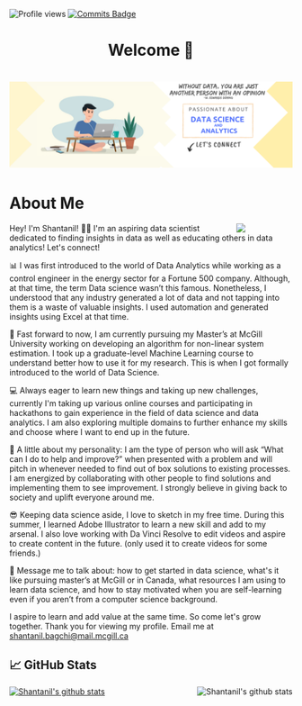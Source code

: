 ![Profile views](https://komarev.com/ghpvc/?username=Shantanil)
[![Commits Badge](https://badges.pufler.dev/commits/monthly/ShantanilBagchi)](https://badges.pufler.dev)
<!--[![Years Badge](https://badges.pufler.dev/years/ShantanilBagchi)](https://badges.pufler.dev)
[![Repos Badge](https://badges.pufler.dev/repos/ShantanilBagchi)](https://badges.pufler.dev)
[![Updated Badge](https://badges.pufler.dev/updated/ShantanilBagchi/ShantanilBagchi)](https://badges.pufler.dev)
[![Created Badge](https://badges.pufler.dev/created/ShantanilBagchi/ShantanilBagchi)](https://badges.pufler.dev)-->




# <h1 align="center"> Welcome 👋</h1> 

<h1 align="center">
<img src="https://github.com/ShantanilBagchi/ShantanilBagchi/blob/master/Linkedin%20Banner.png">
</h1>
  



## <h1 align="left"> About Me </h1> 

<img src="https://i.giphy.com/media/KzJkzjggfGN5Py6nkT/200.webp" width="100" align = "right">

Hey! I'm Shantanil! 👋🏻 I'm an aspiring data scientist dedicated to finding insights in data as well as educating others in data analytics! Let's connect!

📊 I was first introduced to the world of Data Analytics while working as a control engineer in the energy sector for a Fortune 500 company. Although, at that time, the term Data science wasn’t this famous. Nonetheless, I understood that any industry generated a lot of data and not tapping into them is a waste of valuable insights. I used automation and generated insights using Excel at that time.

🔬 Fast forward to now, I am currently pursuing my Master’s at McGill University working on developing an algorithm for non-linear system estimation. I took up a graduate-level Machine Learning course to understand better how to use it for my research. This is when I got formally introduced to the world of Data Science. 

💻 Always eager to learn new things and taking up new challenges, currently I'm taking up various online courses and participating in hackathons to gain experience in the field of data science and data analytics. I am also exploring multiple domains to further enhance my skills and choose where I want to end up in the future.

🙂 A little about my personality: I am the type of person who will ask “What can I do to help and improve?” when presented with a problem and will pitch in whenever needed to find out of box solutions to existing processes. I am energized by collaborating with other people to find solutions and implementing them to see improvement. I strongly believe in giving back to society and uplift everyone around me.

😎 Keeping data science aside, I love to sketch in my free time. During this summer, I learned Adobe Illustrator to learn a new skill and add to my arsenal. I also love working with Da Vinci Resolve to edit videos and aspire to create content in the future. (only used it to create videos for some friends.) 

💬 Message me to talk about: how to get started in data science, what's it like pursuing master’s at McGill or in Canada, what resources I am using to learn data science, and how to stay motivated when you are self-learning even if you aren’t from a computer science background.

I aspire to learn and add value at the same time. So come let's grow together. Thank you for viewing my profile. Email me at shantanil.bagchi@mail.mcgill.ca


## &#x1f4c8; GitHub Stats
<a href="https://github.com/ShantanilBagchi/ShantanilBagchi">
  <img align="centre" src="https://github-readme-stats.vercel.app/api?username=shantanilbagchi&show_icons=true&title_color=fffffff&icon_color=000000&text_color=000000" alt="Shantanil's github stats"/>
</a>  
  
<a href="https://github.com/ShantanilBagchi/ShantanilBagchi">
  <img align="right" src="https://github-readme-stats.vercel.app/api/top-langs/?username=shantanilbagchi&title_color=fffffff&icon_color=000000&text_color=000000" alt="Shantanil's github stats" />

</a>











<!--
<h1 align="center">
<img src="https://media.giphy.com/media/llarwdtFqG63IlqUR1/giphy.gif" width="150" align = "right">  </h1> -->


<!--![](https://github.com/ShantanilBagchi/ShantanilBagchi/blob/master/Dark-Blue-and-Turquoise-Gaming-Youtube-Channel-Art-new-copy.jpg)-->


<!--I am **Shantanil(Neil)** pursuing my Master's Degree (Thesis) in Electrical and Computer Engineering from <a href="https://www.mcgill.ca//"> <b>McGill University</b>, Montreal</a>.-->

<!--I am an Ex-Instrumentation and Control engineer with 4 yrs. experience in the Oil and Gas industry for a Fortune 500 company <a href="https://www.gailonline.com/home.html#maincontent"> <b>GAIL India LTD</b></a>. 
Current focus - Developing non-probabilistic algorithm for improving estimation for non linear processes. 
Currently Learning - **Data Science and Machine Learning**.
I'm the type of person who will ask **“What can I do to help and improve?”** when presented with a problem and will pitch in whenever needed to find out of box solutions to existing processes. I'm energized by collaborating with other people to find solutions and implementing them to see production improvement. 
Checklists are my absolute favorite. ✅ Breaking down large chunk of work to managable bits.-->
